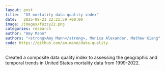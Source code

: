 ```yaml
---
layout: post
title:  "US mortality data quality index"
date:   2025-08-21 22:21:59 +00:00
image: /images/fuzzy22.png
categories: research
author: "Amy Mann"
authors: "<strong>Amy Mann</strong>, Monica Alexander, Mathew Kiang"
code: https://github.com/am-mann/data-quality
---
```

Created a composite data quality index to assessing the geographic and temporal trends in United States mortality data from 1999-2022. 